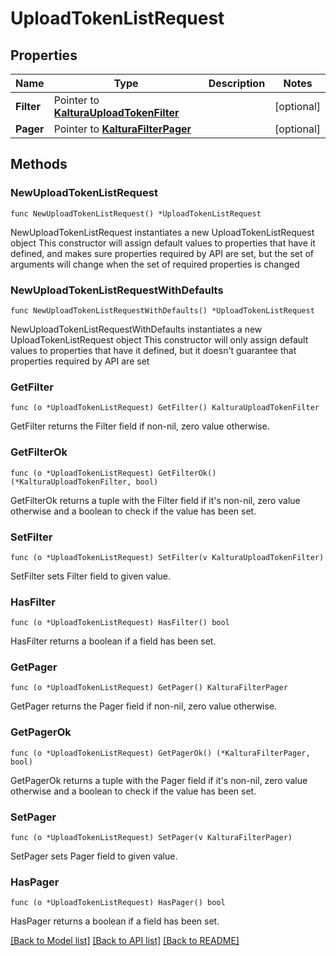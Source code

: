 # UploadTokenListRequest

## Properties

Name | Type | Description | Notes
------------ | ------------- | ------------- | -------------
**Filter** | Pointer to [**KalturaUploadTokenFilter**](KalturaUploadTokenFilter.md) |  | [optional] 
**Pager** | Pointer to [**KalturaFilterPager**](KalturaFilterPager.md) |  | [optional] 

## Methods

### NewUploadTokenListRequest

`func NewUploadTokenListRequest() *UploadTokenListRequest`

NewUploadTokenListRequest instantiates a new UploadTokenListRequest object
This constructor will assign default values to properties that have it defined,
and makes sure properties required by API are set, but the set of arguments
will change when the set of required properties is changed

### NewUploadTokenListRequestWithDefaults

`func NewUploadTokenListRequestWithDefaults() *UploadTokenListRequest`

NewUploadTokenListRequestWithDefaults instantiates a new UploadTokenListRequest object
This constructor will only assign default values to properties that have it defined,
but it doesn't guarantee that properties required by API are set

### GetFilter

`func (o *UploadTokenListRequest) GetFilter() KalturaUploadTokenFilter`

GetFilter returns the Filter field if non-nil, zero value otherwise.

### GetFilterOk

`func (o *UploadTokenListRequest) GetFilterOk() (*KalturaUploadTokenFilter, bool)`

GetFilterOk returns a tuple with the Filter field if it's non-nil, zero value otherwise
and a boolean to check if the value has been set.

### SetFilter

`func (o *UploadTokenListRequest) SetFilter(v KalturaUploadTokenFilter)`

SetFilter sets Filter field to given value.

### HasFilter

`func (o *UploadTokenListRequest) HasFilter() bool`

HasFilter returns a boolean if a field has been set.

### GetPager

`func (o *UploadTokenListRequest) GetPager() KalturaFilterPager`

GetPager returns the Pager field if non-nil, zero value otherwise.

### GetPagerOk

`func (o *UploadTokenListRequest) GetPagerOk() (*KalturaFilterPager, bool)`

GetPagerOk returns a tuple with the Pager field if it's non-nil, zero value otherwise
and a boolean to check if the value has been set.

### SetPager

`func (o *UploadTokenListRequest) SetPager(v KalturaFilterPager)`

SetPager sets Pager field to given value.

### HasPager

`func (o *UploadTokenListRequest) HasPager() bool`

HasPager returns a boolean if a field has been set.


[[Back to Model list]](../README.md#documentation-for-models) [[Back to API list]](../README.md#documentation-for-api-endpoints) [[Back to README]](../README.md)


